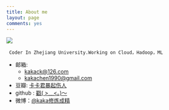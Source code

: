 ```yaml
---
title: About me
layout: page
comments: yes
---
```

  
![](http://img4.duitang.com/uploads/item/201305/06/20130506224101_rxQFe.thumb.600_0.jpeg)




     Coder In Zhejiang University.Working on Cloud，Hadoop，ML
                      
                      
- 邮箱:  
  + kakack@126.com  
  + kakachen1990@gmail.com  
- 豆瓣: [卡卡君暴起伤人](http://www.douban.com/people/kakack/)  
- github : [戳( >﹏<。)～](https://github.com/kakack) 
- 微博：[@kaka修炼成精](http://weibo.com/kakack) 


